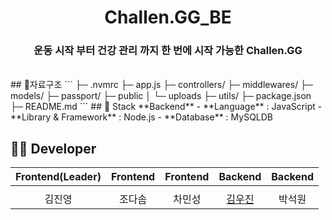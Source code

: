 <h1 align="middle">Challen.GG_BE</h1>
<h3 align="middle">운동 시작 부터 건강 관리 까지 한 번에 시작 가능한 Challen.GG </h3>

<br/>
## 📁자료구조
```
├─ .nvmrc
├─ app.js
├─ controllers/
├─ middlewares/
├─ models/
├─ passport/
├─ public
│  └─ uploads
├─ utils/
├─ package.json
├─ README.md
```
## 🔧 Stack
**Backend**
- **Language** : JavaScript 
- **Library & Framework** : Node.js
- **Database** : MySQLDB

<br/>

## 🙋‍♂️ Developer

|                                          Frontend(Leader)                                           |                                         Frontend                                          |                                         Frontend                                          |                                         Backend                                         |                                           Backend                                           |            
| :----------------------------------------------------------------------------------------: | :--------------------------------------------------------------------------------------: | :--------------------------------------------------------------------------------------: | :-------------------------------------------------------------------------------------: | :--------------------------------------------------------------------------------------: |
|  |  |  |  | 
|                            김진영                            |                           조다솜                          |                          차민성                        |                         [김우진](https://github.com/kwj7554)                        |                          박석원                        |                          
